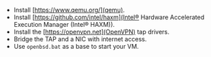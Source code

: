 - Install [https://www.qemu.org/](qemu).
- Install [https://github.com/intel/haxm](Intel® Hardware Accelerated Execution Manager \(Intel® HAXM\)).
- Install the [https://openvpn.net](OpenVPN) tap drivers.
- Bridge the TAP and a NIC with internet access.
- Use `openbsd.bat` as a base to start your VM.
